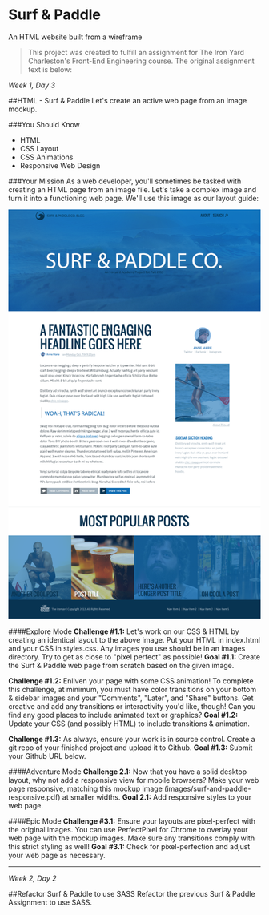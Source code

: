 # Surf & Paddle
An HTML website built from a wireframe

>This project was created to fulfill an assignment for The Iron Yard Charleston's Front-End Engineering course. The original assignment text is below:

*Week 1, Day 3*

##HTML - Surf & Paddle
Let's create an active web page from an image mockup.

###You Should Know
* HTML
* CSS Layout
* CSS Animations
* Responsive Web Design

###Your Mission
As a web developer, you'll sometimes be tasked with creating an HTML page from an image file. Let's take a complex image and turn it into a functioning web page. We'll use this image as our layout guide: 

![alt text](https://raw.githubusercontent.com/mikefausz/surf-and-paddle/master/images/surf-and-paddle.png "Surf and Paddle Wireframe")

####Explore Mode
**Challenge #1.1:** Let's work on our CSS & HTML by creating an identical layout to the above image. Put your HTML in index.html and your CSS in styles.css. Any images you use should be in an images directory. Try to get as close to "pixel perfect" as possible! 
**Goal #1.1:** Create the Surf & Paddle web page from scratch based on the given image.

**Challenge #1.2:** Enliven your page with some CSS animation! To complete this challenge, at minimum, you must have color transitions on your bottom & sidebar images and your "Comments", "Later", and "Share" buttons. Get creative and add any transitions or interactivity you'd like, though! Can you find any good places to include animated text or graphics? 
**Goal #1.2:** Update your CSS (and possibly HTML) to include transitions & animation.

**Challenge #1.3:** As always, ensure your work is in source control. Create a git repo of your finished project and upload it to Github. 
**Goal #1.3:** Submit your Github URL below.

####Adventure Mode
**Challenge 2.1:** Now that you have a solid desktop layout, why not add a responsive view for mobile browsers? Make your web page responsive, matching this mockup image (images/surf-and-paddle-responsive.pdf) at smaller widths. 
**Goal 2.1:** Add responsive styles to your web page.

####Epic Mode
**Challenge #3.1:** Ensure your layouts are pixel-perfect with the original images. You can use PerfectPixel for Chrome to overlay your web page with the mockup images. Make sure any transitions comply with this strict styling as well! 
**Goal #3.1:** Check for pixel-perfection and adjust your web page as necessary.

----------------------------------

*Week 2, Day 2*

##Refactor Surf & Paddle to use SASS
Refactor the previous Surf & Paddle Assignment to use SASS.
